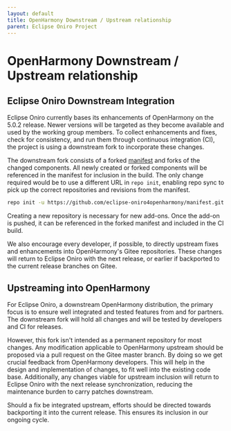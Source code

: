 ```yaml
---
layout: default
title: OpenHarmony Downstream / Upstream relationship
parent: Eclipse Oniro Project
---
```

# OpenHarmony Downstream / Upstream relationship

## Eclipse Oniro Downstream Integration

Eclipse Oniro currently bases its enhancements of OpenHarmony on the 5.0.2 release.
Newer versions will be targeted as they become available and used by the
working group members. To collect enhancements and fixes, check for consistency, and 
run them through continuous integration (CI), the project is using a downstream fork to 
incorporate these changes.

The downstream fork consists of a forked
[manifest](https://github.com/eclipse-oniro4openharmony/manifest) and forks of
the changed components. All newly created or forked components will be referenced 
in the manifest for inclusion in the build. The only change required would be to use a 
different URL in `repo init`, enabling repo sync to pick up the correct repositories 
and revisions from the manifest.

```bash
repo init -u https://github.com/eclipse-oniro4openharmony/manifest.git -b OpenHarmony-4.1-Release --no-repo-verify
```

Creating a new repository is necessary for new add-ons. Once the add-on is
pushed, it can be referenced in the forked manifest and included in the CI
build.

We also encourage every developer, if possible, to directly upstream fixes
and enhancements into OpenHarmony's Gitee repositories. These changes
will return to Eclipse Oniro with the next release, or earlier if backported
to the current release branches on Gitee.

## Upstreaming into OpenHarmony

For Eclipse Oniro, a downstream OpenHarmony distribution, the primary focus is to 
ensure  well integrated and tested features from and for partners. The
downstream fork will hold all changes and will be tested by developers and CI for
releases.

However, this fork isn't intended as a permanent repository for most changes. 
Any modification applicable to OpenHarmony upstream should be proposed 
via a pull request on the Gitee master branch. By doing so we get crucial
feedback from OpenHarmony developers. This will help in the design and
implementation of changes, to fit well into the existing code base. Additionally,
any changes viable for upstream inclusion will return to Eclipse Oniro with the next
release synchronization, reducing the maintenance burden to carry patches downstream.

Should a fix be integrated upstream, efforts should be directed towards backporting 
it into the current release. This ensures its inclusion in our ongoing cycle.
